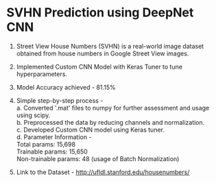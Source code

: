 # SVHN Prediction using DeepNet CNN

1. Street View House Numbers (SVHN) is a real-world image dataset obtained from house numbers in Google Street View images.

2. Implemented Custom CNN Model with Keras Tuner to tune hyperparameters.

3. Model Accuracy achieved - 81.15%

4. Simple step-by-step process -<br>
   a. Converted '.mat' files to numpy for further assessment and usage using scipy.<br>
   b. Preprocessed the data by reducing channels and normalization.<br>
   c. Developed Custom CNN model using Keras tuner.<br>
   d. Parameter Information -<br>
        Total params: 15,698<br>
        Trainable params: 15,650<br>
        Non-trainable params: 48 (usage of Batch Normalization)<br>

5. Link to the Dataset - http://ufldl.stanford.edu/housenumbers/
   
